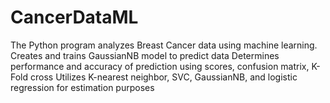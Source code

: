 # CancerDataML
The Python program analyzes Breast Cancer data using machine learning.
Creates and trains  GaussianNB model to predict data
Determines performance and accuracy of prediction using scores, confusion matrix, K-Fold cross 
Utilizes K-nearest neighbor, SVC, GaussianNB, and logistic regression for estimation purposes

